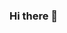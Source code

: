 ### Hi there 👋

<!--
**Ha-jeje/Ha-jeje** is a ✨ _special_ ✨ repository because its `README.md` (this file) appears on your GitHub profile.

Here are some ideas to get you started:

- 🔭 I’m currently working on git project
- 🌱 I’m currently learning software engineering
- 👯 I’m looking to collaborate on ...
- 🤔 I’m looking for help with my git task
- 💬 Ask me about anything
- 📫 How to reach me: @h_zagraoui
- 😄 Pronouns: ...
- ⚡ Fun fact: ...
-->
